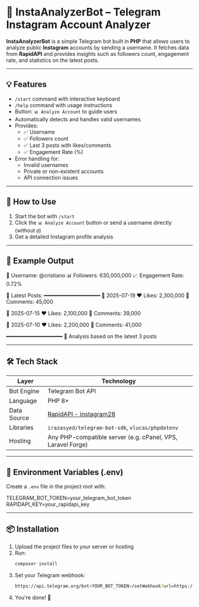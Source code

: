 # 🤖 InstaAnalyzerBot – Telegram Instagram Account Analyzer

**InstaAnalyzerBot** is a simple Telegram bot built in **PHP** that allows users to analyze public **Instagram** accounts by sending a username. It fetches data from **RapidAPI** and provides insights such as followers count, engagement rate, and statistics on the latest posts.

---

## 💡 Features

- `/start` command with interactive keyboard
- `/help` command with usage instructions
- Button: `📊 Analyze Account` to guide users
- Automatically detects and handles valid usernames
- Provides:
  - ✅ Username
  - ✅ Followers count
  - ✅ Last 3 posts with likes/comments
  - ✅ Engagement Rate (%)
- Error handling for:
  - Invalid usernames
  - Private or non-existent accounts
  - API connection issues

---

## 🚀 How to Use

1. Start the bot with `/start`
2. Click the `📊 Analyze Account` button or send a username directly (without `@`)
3. Get a detailed Instagram profile analysis

---

## 📸 Example Output

👤 Username: @cristiano
📊 Followers: 630,000,000
📈 Engagement Rate: 0.72%

📝 Latest Posts:
━━━━━━━━━━━━━━━━━━
📅 2025-07-19
❤️ Likes: 2,300,000
💬 Comments: 45,000

📅 2025-07-15
❤️ Likes: 2,100,000
💬 Comments: 39,000

📅 2025-07-10
❤️ Likes: 2,200,000
💬 Comments: 41,000

━━━━━━━━━━━━━━━━━━
📌 Analysis based on the latest 3 posts

---

## 🛠️ Tech Stack

| Layer        | Technology                          |
|--------------|-------------------------------------|
| Bot Engine   | Telegram Bot API                    |
| Language     | PHP 8+                              |
| Data Source  | [RapidAPI - instagram28](https://rapidapi.com/Glavier/api/instagram28) |
| Libraries    | `irazasyed/telegram-bot-sdk`, `vlucas/phpdotenv` |
| Hosting      | Any PHP-compatible server (e.g. cPanel, VPS, Laravel Forge) |

---

## 🔐 Environment Variables (.env)

Create a `.env` file in the project root with:

TELEGRAM_BOT_TOKEN=your_telegram_bot_token
RAPIDAPI_KEY=your_rapidapi_key

---

## 📦 Installation

1. Upload the project files to your server or hosting
2. Run:
   ```bash
   composer install
3. Set your Telegram webhook:
   ```bash
   https://api.telegram.org/bot<YOUR_BOT_TOKEN>/setWebhook?url=https://your-domain.com/
   ```
4. You're done! 🎉
